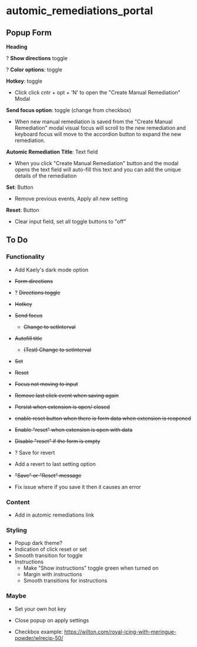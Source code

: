 # automic_remediations_portal


## Popup Form
**Heading**

? **Show directions** toggle

? **Color options**: toggle

**Hotkey**: toggle
- Click click cntr + opt + 'N' to open the "Create Manual Remediation" Modal

**Send focus option**: toggle (change from checkbox)
- When new manual remediation is saved from the "Create Manual Remediation" modal visual focus will scroll to the new remediation and keyboard focus will move to the accordion button to expand the new remediation.

**Automic Remediation Title**: Text field
- When you click "Create Manual Remediation" button and the modal opens the text field will auto-fill this text and you can add the unique details of the remediation

**Set**: Button
- Remove previous events, Apply all new setting

**Reset**: Button
- Clear input field, set all toggle buttons to "off"


## To Do

### Functionality
- Add Kaely's dark mode option

- ~~Form directions~~
- ? ~~Directions toggle~~
- ~~Hotkey~~
- ~~Send focus~~
    - ~~Change to setInterval~~
- ~~Autofill title~~
    - ~~(Test) Change to setInterval~~
- ~~Set~~
- ~~Reset~~
- ~~Focus not moving to input~~
- ~~Remove last click event when saving again~~
- ~~Persist when extension is open/ closed~~
- ~~enable reset button when there is form data when extension is reopened~~
- ~~Enable "reset" when extension is open with data~~
- ~~Disable "reset" if the form is empty~~
- ? Save for revert
- Add a revert to last setting option
- ~~"Save" or "Reset"  message~~
- Fix issue where if you save it then it causes an error

### Content
- Add in automic remediations link

### Styling
- Popup dark theme?
- Indication of click reset or set
- Smooth transition for toggle
- Instructions
    - Make "Show instructions" toggle green when turned on
    - Margin with instructions
    - Smooth transitions for instructions


### Maybe
- Set your own hot key
- Close popup on apply settings

- Checkbox example: https://wilton.com/royal-icing-with-meringue-powder/wlrecip-50/
